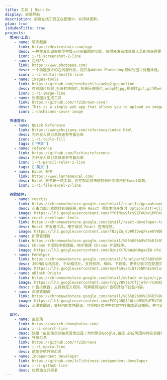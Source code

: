```yaml
---
title: 工具 | Ryan Co
display: 前端导航
description: 前端在线工具正在整理中，并持续更新。
plum: true
isHidenTitle: true
projects:
  常用小工具:
    - name: 带壳截屏
      link: https://deviceshots.com/app
      desc: 一种在真实设备模型中展示应用截图的功能，使得开发者或营销人员能够获得更专业、更具吸引力的应用展示效果。
      icon: i-ri-screenshot-2-line
    - name: 在线PS
      link: https://www.photopea.com/
      desc: 一个功能强大的在线替代品，提供与Adobe Photoshop相似的图片处理体验。用户无需下载安装即可在浏览器中打开并使用它来编辑照片、应用特效、滤镜、添加文本、裁剪或调整图片大小等。支持多种格式如PSD、XD、Sketch、XCF和RAW等，并具备实时链接状态检查，确保用户可以无缝访问此在线PS服务。
      icon: i-ri-mental-health-line
    - name: images-tools
      link: https://github.com/renzhezhilu/webp2jpg-online
      desc: 在线图片处理,批量转换图片,批量压缩图片,webp转jpg,视频转gif,gif转webp
      icon: i-ri-image-line
    - name: 封面图片生成工具
      link: https://github.com/rr210/own-cover
      desc: This is a simple web app that allows you to upload an image and get a cover of your choice.
      icon: i-dashicons-cover-image

  快速查阅:
    - name: Quick Reference
      link: https://wangchujiang.com/reference/index.html
      desc: 为开发人员分享快速参考备忘单
      icon: i-ri-tools-fill
      tags: ['中文']
    - name: reference
      link: https://github.com/Fechin/reference
      desc: 为开发人员分享快速参考备忘单
      icon: i-ri-pencil-ruler-2-line
      tags: ['英文']
    - name: Excel 参考
      link: https://www.lanrenexcel.com/
      desc: Excel 参考是一款工具，旨在帮助您快速找到所需使用的Excel函数。
      icon: i-ri-file-excel-2-line

  谷歌插件:
    - name: react1s
      link: https://chromewebstore.google.com/detail/react1s/gpcoahaomdfmekggblkckofkgjggnjlp
      desc: 点击页面元素跳转到编辑器,支持 React 项目本地开发时 Option(Alt)+Click 页面上对应元素即可跳转到编辑器对应组件行列。
      image: https://lh3.googleusercontent.com/YYOfNcw9lrs9ZFAUNv1MRRXd68KsKJfnEG4cKjtURrjQ1uFYKmQ8ZRHIy6Zf1E5HeDzPv6tW4jOXZm7vPPEabooD0w=s60
    - name: react-developer-tools
      link: https://chromewebstore.google.com/detail/react-developer-tools/fmkadmapgofadopljbjfkapdkoienihi
      desc: React 开发者工具，用于调试 React 应用程序。
      image: https://lh3.googleusercontent.com/TNijZW_Gp9MZ3eqXkve0YWDEiHV-a2IpSpD6IJzrV3Y76GJcLEyzX2regTLemXzBHbHVqkKuxnnWDT34Cp4sNh-Y=s60
    - name: 扩展管理器
      link: https://chromewebstore.google.com/detail/%E6%89%A9%E5%B1%95%E7%AE%A1%E7%90%86%E5%99%A8%EF%BC%88extension-manager%EF%BC%89/gjldcdngmdknpinoemndlidpcabkggco
      desc: Chrome 扩展程序管理器，用于管理 Chrome 扩展程序。
      image: https://lh3.googleusercontent.com/BzuzXt7QbWsNHbgaeEW-nFe1inyQS4CtcY2QdXBbsyuf5ywVt4BEl3M1gluUVD1PTFv5hLMZ-NZJy9_7Ype5Zg1H08s=s60
    - name: FeHelper
      link: https://chromewebstore.google.com/detail/fehelper%E5%89%8D%E7%AB%AF%E5%8A%A9%E6%89%8B/pkgccpejnmalmdinmhkkfafefagiiiad
      desc: JSON自动格式化、手动格式化，支持排序、解码、下载等，更多功能可在配置页按需安装！
      image: https://lh3.googleusercontent.com/6yzfaOya3iQTv5NMnEx98luxTT-1WdOUbTQXIg5w96FOXlH_LDswkrjzIYZRqG1JCpcJ9jd8rPZD33xM--7GMGzUAQ=s60
    - name: uBlock Origin
      link: https://chromewebstore.google.com/detail/ublock-origin/cjpalhdlnbpafiamejdnhcphjbkeiagm
      image: https://lh3.googleusercontent.com/rrgyVBVte7CfjjeTU-rCHDKba7vtq-yn3o8-10p5b6QOj_2VCDAO3VdggV5fUnugbG2eDGPPjoJ9rsiU_tUZBExgLGc=s60
      desc: 广告拦截器，支持自定义规则，可屏蔽网站的广告和其他干扰性内容。
    - name: 沉浸式翻译
      link: https://chromewebstore.google.com/detail/%E6%B2%89%E6%B5%B8%E5%BC%8F%E7%BF%BB%E8%AF%91-%E5%8F%8C%E8%AF%AD%E5%AF%B9%E7%85%A7%E7%BD%91%E9%A1%B5%E7%BF%BB%E8%AF%91-pdf%E6%96%87%E6%A1%A3%E7%BF%BB%E8%AF%91/bpoadfkcbjbfhfodiogcnhhhpibjhbnh
      image: https://lh3.googleusercontent.com/FCCjGNQ3JhLebMSOBdTRV7UP5yMNa9lF5rsJxQ1B4gVcZy5V3vJIdIOh3DO7fCih1JfzIRbAHrxhhXjEUTMKtwdBDA=s60
      desc: 沉浸式翻译，支持PDF文件翻译，可将PDF文件中的文字转换成语音播报，并可选择是否朗读。

  其它:
    - name: 虫部落
      link: https://search.chongbuluo.com/
      icon: i-ri-search-line
      desc: 快搜！虫部落全网独家首发出品！为你聚合Google,百度,必应等国内外综合搜索和学术,资源,专业领域知识等垂直搜索。精准搜索,便捷交互！是你的网络搜索第一站！
    - name: 导航汇总
      link: https://github.com/rr210/navs
      icon: i-ri-opera-line
      desc: 前端导航外链汇总
    - name: Independent Developer
      link: https://github.com/1c7/chinese-independent-developer
      icon: i-ri-github-line
      desc: 优秀独立开发者
---
```


<!-- @layout-full-width -->

<NavsTabs :description="frontmatter.description" />

<NavsList :projects="frontmatter.projects" />
